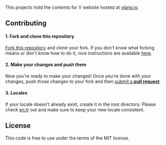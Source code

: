This projects hold the contents for V website hosted at [vlang.io](https://vlang.io).

## Contributing

#### 1. Fork and clone this repository

[Fork this repository](https://github.com/vlang/website/fork) and clone your fork. If you don't know what forking means or don't know how to do it, nice instructions are available [here](https://help.github.com/articles/fork-a-repo/).

#### 2. Make your changes and push them

Now you're ready to make your changes! Once you're done with your changes, push those changes to your fork and then [submit a **pull request**](https://help.github.com/articles/using-pull-requests/).

#### 3. Locales

If your locale doesn't already exist, create it in the root directory. Please check [en.tr](https://github.com/vlang/website/blob/master/en.tr) out and make sure to keep your new locale consistent.

## License

This code is free to use under the terms of the MIT license.

